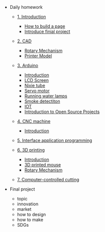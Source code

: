 <!-- 侧边栏 docs/_sidebar.md -->

- Daily homework
  - [1. Introduction](README.md)
    - [How to build a page](01/HowtoBuildWeb/README.md)
    - [Introduce finial project](01/FinalproductIntro/README.md)
  - [2. CAD](02/project/rota.md)
    - [Rotary Mechanism](02/project/rota.md)
    - [Printer Model](02/Fusion%20360%E7%BD%91%E9%A1%B5%204d7a8c51c08f496985518b19499e2b2b.md)
    
  - [3. Arduino](arduino/basics.md)
    - [Introduction](arduino/basics.md)
    - [LCD Screen](arduino/lcd.md)
    - [Nixie tube](arduino/nixie.md)
    - [Servo motor](arduino/servo.md) 
    - [Running water lamps](arduino/waterlamps.md) 
    - [Smoke detectiton](arduino/smoke.md)
    - [IOT](arduino/IOT.md)
    - [Introduction to Open Source Projects](arduino/project.md)

  - [4. CNC machine](CNC/Introduction.md)
    - [Introduction](CNC/Introduction.md)
  
  - [5. Interface application programming](IAP/introduction.md)
  
  - [6. 3D printing](3D/Introduction.md)
    - [Introduction](3D/Introduction.md)
    - [3D printed mouse](3D/mouse.md)
    - [Rotary Mechanism](3D/rotary.md)

  - [7. Computer-controlled cutting]()


- Final project
  - topic
  - innovation
  - market
  - how to design 
  - how to make
  - SDGs
